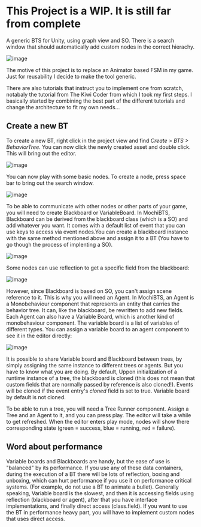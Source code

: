# This Project is a WIP. It is still far from complete

A generic BTS for Unity, using graph view and SO. There is a search window that should automatically add custom nodes in the correct hierachy.

![image](https://user-images.githubusercontent.com/62897460/166552187-deaf7304-e2b7-496d-ba8a-ab03dd15ea4a.png)

The motive of this project is to replace an Animator based FSM in my game. Just for reusability I decide to make the tool generic.

There are also tutorials that instruct you to implement one from scratch, notabaly the tutorial from The Kiwi Coder from which I took my first steps. I basically started by combining the best part of the different tutorials and change the architecture to fit my own needs... 

## Create a new BT

To create a new BT, right click in the project view and find *Create > BTS > BehaviorTree*. You can now click the newly created asset and double click. This will bring out the editor.

![image](https://user-images.githubusercontent.com/62897460/167006715-c675d166-24dd-4bc1-adab-4491fded6015.png)

You can now play with some basic nodes. To create a node, press space bar to bring out the search window.

![image](https://user-images.githubusercontent.com/62897460/167007044-31c3d66d-4575-477a-ac12-22c61b421263.png)

To be able to communicate with other nodes or other parts of your game, you will need to create Blackboard or VariableBoard. In MochiBTS, Blackboard can be derived from the blackboard class (which is a SO) and add whatever you want. It comes with a default list of event that you can use keys to access via event nodes.You can create a blackboard instance with the same method mentioned above and assign it to a BT (You have to go though the process of implenting a SO). 

![image](https://user-images.githubusercontent.com/62897460/167007270-2b2300c6-5f01-4e30-ae5f-9fcffe8b0c60.png)

Some nodes can use reflection to get a specific field from the blackboard: 

![image](https://user-images.githubusercontent.com/62897460/167008358-27a28a03-2b19-465f-a408-2c5804b1a391.png)

However, since Blackboard is based on SO, you can't assign scene reference to it. This is why you will need an Agent. In MochiBTS, an Agent is a Monobehaviour component that represents an entity that carries the behavior tree. It can, like the blackboard, be rewritten to add new fields. Each Agent can also have a Variable Board, which is another kind of monobehaviour component. The variable board is a list of variables of different types. You can assign a variable board to an agent component to see it in the editor directly:

![image](https://user-images.githubusercontent.com/62897460/167009661-a4fd64ff-47a6-4397-9527-18bac26be2ea.png)

It is possible to share Variable board and Blackboard between trees, by simply assigning the same instance to different trees or agents. But you have to know what you are doing. By default, Uppon initialization of a runtime instance of a tree, the blackboard is cloned (this does not mean that custom fields that are normally passed by reference is also cloned!). Events will be cloned if the event entry's *cloned* field is set to true. Variable board by default is not cloned. 

To be able to run a tree, you will need a Tree Runner component. Assign a Tree and an Agent to it, and you can press play. The editor will take a while to get refreshed. When the editor enters play mode, nodes will show there corresponding state (green = success, blue = running, red = failure).

## Word about performance

Variable boards and Blackboards are handy, but the ease of use is "balanced" by its performance. If you use any of these data containers, during the execution of a BT there will be lots of reflection, boxing and unboxing, which can hurt performance if you use it on performance critical systems. (For example, do not use a BT to animate a bullet). Generally speaking, Variable board is the slowest, and then it is accessing fields using reflection (blackboard or agent), after that you have interface implementations, and finally direct access (class.field). If you want to use the BT in performance heavy part, you will have to implement custom nodes that uses direct access.
